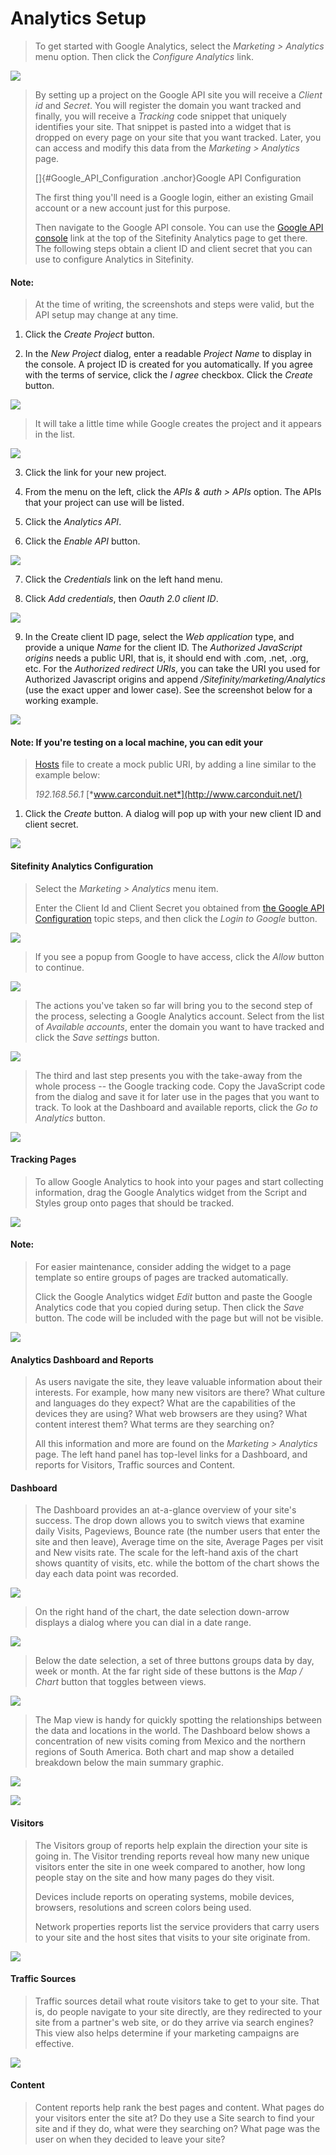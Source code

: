 Analytics Setup
===============
> To get started with Google Analytics, select the *Marketing \>
> Analytics* menu option. Then click the *Configure Analytics* link.

![](../media/image133.png)

> By setting up a project on the Google API site you will receive a
> *Client id* and *Secret*. You will register the domain you want
> tracked and finally, you will receive a *Tracking* code snippet that
> uniquely identifies your site. That snippet is pasted into a widget
> that is dropped on every page on your site that you want tracked.
> Later, you can access and modify this data from the *Marketing \>
> Analytics* page.
>
> []{#Google_API_Configuration .anchor}Google API Configuration
>
> The first thing you'll need is a Google login, either an existing
> Gmail account or a new account just for this purpose.
>
> Then navigate to the Google API console. You can use the [Google API
> console](https://console.developers.google.com/project) link at the
> top of the Sitefinity Analytics page to get there. The following steps
> obtain a client ID and client secret that you can use to configure
> Analytics in Sitefinity.
>
#### Note: 
> At the time of writing, the screenshots and steps were
> valid, but the API setup may change at any time.
>

1.  Click the *Create Project* button.

2.  In the *New Project* dialog, enter a readable *Project Name* to
    display in the console. A project ID is created for you
    automatically. If you agree with the terms of service, click the *I
    agree* checkbox. Click the *Create* button.

![](../media/image134.png)

> It will take a little time while Google creates the project and it
> appears in the list.

![](../media/image135.jpeg)

3.  Click the link for your new project.

4.  From the menu on the left, click the *APIs & auth \> APIs* option.
    The APIs that your project can use will be listed.

5.  Click the *Analytics API*.

6.  Click the *Enable API* button.

![](../media/image136.jpeg)

7.  Click the *Credentials* link on the left hand menu.

8.  Click *Add credentials*, then *Oauth 2.0 client ID*.

![](../media/image137.png)

9.  In the Create client ID page, select the *Web application* type, and
    provide a unique *Name* for the client ID. The *Authorized
    JavaScript origins* needs a public URI, that is, it should end with
    .com, .net, .org, etc. For the *Authorized redirect URIs*, you can
    take the URI you used for Authorized Javascript origins and append */Sitefinity/marketing/Analytics* 
    (use the exact upper and lower case). See the screenshot below for a working example.

![](../media/image138.jpeg)

#### Note: If you're testing on a local machine, you can edit your
> [Hosts](https://en.wikipedia.org/wiki/Hosts_(file)) file to create a
> mock public URI, by adding a line similar to the example below:
>
> *192.168.56.1* [*www.carconduit.net*](http://www.carconduit.net/)

1.  Click the *Create* button. A dialog will pop up with your new client
    ID and client secret.

![](../media/image140.jpeg)

#### Sitefinity Analytics Configuration

> Select the *Marketing \> Analytics* menu item.
>
> Enter the Client Id and Client Secret you obtained from [the Google
> API Configuration](#Google_API_Configuration) topic steps, and then
> click the *Login to Google* button.

![](../media/image142.png)

> If you see a popup from Google to have access, click the *Allow*
> button to continue.

![](../media/image144.jpeg)

> The actions you've taken so far will bring you to the second step of
> the process, selecting a Google Analytics account. Select from the
> list of *Available accounts*, enter the domain you want to have
> tracked and click the *Save settings* button.

![](../media/image145.png)

> The third and last step presents you with the take-away from the whole
> process \-- the Google tracking code. Copy the JavaScript code from
> the dialog and save it for later use in the pages that you want to
> track. To look at the Dashboard and available reports, click the *Go
> to Analytics* button.

![](../media/image147.png)

#### Tracking Pages

> To allow Google Analytics to hook into your pages and start collecting
> information, drag the Google Analytics widget from the Script and
> Styles group onto pages that should be tracked.

![](../media/image149.jpeg)

#### Note: 
> For easier maintenance, consider adding the widget to a page
> template so entire groups of pages are tracked automatically.
>
> Click the Google Analytics widget *Edit* button and paste the Google
> Analytics code that you copied during setup. Then click the *Save*
> button. The code will be included with the page but will not be
> visible.

![](../media/image151.png)

#### Analytics Dashboard and Reports

> As users navigate the site, they leave valuable information about
> their interests. For example, how many new visitors are there? What
> culture and languages do they expect? What are the capabilities of the
> devices they are using? What web browsers are they using? What content
> interest them? What terms are they searching on?
>
> All this information and more are found on the *Marketing \>
> Analytics* page. The left hand panel has top-level links for a
> Dashboard, and reports for Visitors, Traffic sources and Content.

#### Dashboard

> The Dashboard provides an at-a-glance overview of your site's success.
> The drop down allows you to switch views that examine daily Visits,
> Pageviews, Bounce rate (the number users that enter the site and then
> leave), Average time on the site, Average Pages per visit and New
> visits rate. The scale for the left-hand axis of the chart shows
> quantity of visits, etc. while the bottom of the chart shows the day
> each data point was recorded.

![](../media/image152.png)

> On the right hand of the chart, the date selection down-arrow displays
> a dialog where you can dial in a date range.

![](../media/image154.png)

> Below the date selection, a set of three buttons groups data by day,
> week or month. At the far right side of these buttons is the *Map /
> Chart* button that toggles between views.

![](../media/image156.png)

> The Map view is handy for quickly spotting the relationships between
> the data and locations in the world. The Dashboard below shows a
> concentration of new visits coming from Mexico and the northern
> regions of South America. Both chart and map show a detailed breakdown
> below the main summary graphic.

![](../media/image158.jpeg)

![](../media/image160.png)

#### Visitors

> The Visitors group of reports help explain the direction your site is
> going in. The Visitor trending reports reveal how many new unique
> visitors enter the site in one week compared to another, how long
> people stay on the site and how many pages do they visit.
>
> Devices include reports on operating systems, mobile devices,
> browsers, resolutions and screen colors being used.
>
> Network properties reports list the service providers that carry users
> to your site and the host sites that visits to your site originate
> from.
>
 ![](../media/image161.png)
 
#### Traffic Sources

> Traffic sources detail what route visitors take to get to your site.
> That is, do people navigate to your site directly, are they redirected
> to your site from a partner's web site, or do they arrive via search
> engines? This view also helps determine if your marketing campaigns
> are effective.
>
![](../media/image162.png)

#### Content

> Content reports help rank the best pages and content. What pages do
> your visitors enter the site at? Do they use a Site search to find
> your site and if they do, what were they searching on? What page was
> the user on when they decided to leave your site?
